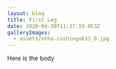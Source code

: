 ```yaml
---
layout: blog
title: First Leg
date: 2020-04-30T11:37:19.053Z
galleryImages:
  - assets/otho-cushingx633_0.jpg
---
```

Here is the body